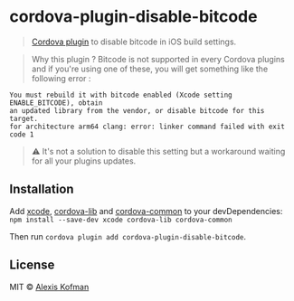 # cordova-plugin-disable-bitcode

> [Cordova plugin](https://www.npmjs.com/package/cordova-plugin-disable-bitcode) to disable bitcode in iOS build settings.

> Why this plugin ?
Bitcode is not supported in every Cordova plugins and if you're using one of these, you will get something like the following error :
```
You must rebuild it with bitcode enabled (Xcode setting ENABLE_BITCODE), obtain
an updated library from the vendor, or disable bitcode for this target.
for architecture arm64 clang: error: linker command failed with exit code 1
```

> :warning: It's not a solution to disable this setting but a workaround waiting for all your plugins updates.

## Installation
  Add [xcode](https://www.npmjs.com/package/xcode), [cordova-lib](https://www.npmjs.com/package/cordova-lib) and [cordova-common](https://www.npmjs.com/package/cordova-common) to your devDependencies:
  `npm install --save-dev xcode cordova-lib cordova-common`

  Then run `cordova plugin add cordova-plugin-disable-bitcode`.

## License

MIT © [Alexis Kofman](http://twitter.com/alexiskofman)
